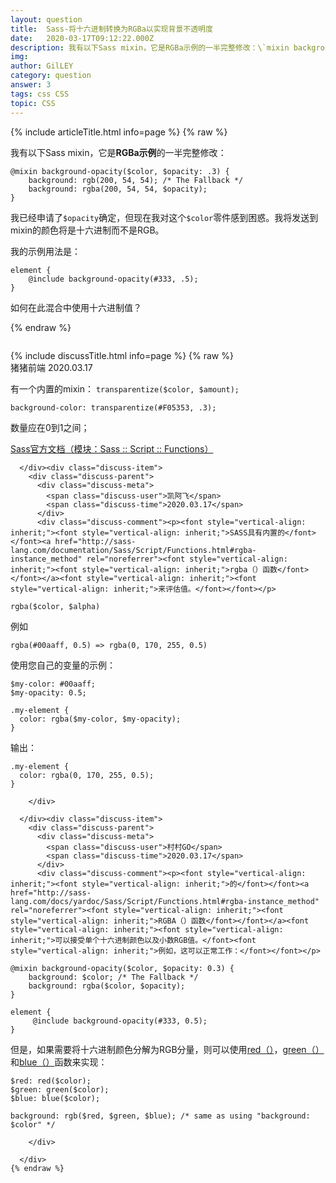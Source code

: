 ```yaml
---
layout: question
title:  Sass-将十六进制转换为RGBa以实现背景不透明度
date:   2020-03-17T09:12:22.000Z
description: 我有以下Sass mixin，它是RGBa示例的一半完整修改：\`mixin background-opacity($color, $opacity  ...
img: 
author: GilLEY
category: question
answer: 3
tags: css CSS
topic: CSS
---
```

<div class="article-root">
  <div class="article">
    {% include articleTitle.html info=page %}
    {% raw %}
    <div class="article-content"><p><font style="vertical-align: inherit;"><font style="vertical-align: inherit;">我有以下Sass mixin，它是</font></font><strong><font style="vertical-align: inherit;"><font style="vertical-align: inherit;">RGBa示例</font></font></strong><font style="vertical-align: inherit;"><font style="vertical-align: inherit;">的一半完整修改</font><font style="vertical-align: inherit;">：</font></font></p>

<pre class="lang-css prettyprint-override"><code>@mixin background-opacity($color, $opacity: .3) {<font></font>
    background: rgb(200, 54, 54); /* The Fallback */<font></font>
    background: rgba(200, 54, 54, $opacity);<font></font>
} <font></font>
</code></pre>

<p><font style="vertical-align: inherit;"><font style="vertical-align: inherit;">我已经申请了</font></font><code>$opacity</code><font style="vertical-align: inherit;"><font style="vertical-align: inherit;">确定，但现在我对这个</font></font><code>$color</code><font style="vertical-align: inherit;"><font style="vertical-align: inherit;">零件</font><font style="vertical-align: inherit;">感到困惑</font><font style="vertical-align: inherit;">。</font><font style="vertical-align: inherit;">我将发送到mixin的颜色将是十六进制而不是RGB。</font></font></p>

<p><font style="vertical-align: inherit;"><font style="vertical-align: inherit;">我的示例用法是：</font></font></p>

<pre class="lang-css prettyprint-override"><code>element {<font></font>
    @include background-opacity(#333, .5);<font></font>
}<font></font>
</code></pre>

<p><font style="vertical-align: inherit;"><font style="vertical-align: inherit;">如何在此混合中使用十六进制值？</font></font></p></div>
    {% endraw %}
  </div>
  <p style="height: 0;width:0;overflow: hidden;"> 第1931篇《Sass-将十六进制转换为RGBa以实现背景不透明度》来自Winter(https://github.com/aiyld/aiyld.github.io)的站点</p>
  <div class="discuss-wrapper">
    {% include discussTitle.html info=page %}
    {% raw %}
    <div class="discuss-item">
        <div class="discuss-parent">
          <div class="discuss-meta">
            <span class="discuss-user">猪猪前端</span>
            <span class="discuss-time">2020.03.17</span>
          </div>
          <div class="discuss-comment"><p><font style="vertical-align: inherit;"><font style="vertical-align: inherit;">有一个内置的mixin： </font></font><code>transparentize($color, $amount);</code></p>

<pre><code>background-color: transparentize(#F05353, .3);
</code></pre>

<p><font style="vertical-align: inherit;"><font style="vertical-align: inherit;">数量应在0到1之间；</font></font></p>

<p><a href="http://sass-lang.com/documentation/Sass/Script/Functions.html#transparentize-instance_method"><font style="vertical-align: inherit;"><font style="vertical-align: inherit;">Sass官方文档（模块：Sass :: Script :: Functions）</font></font></a></p></div>
        </div>
        
      </div><div class="discuss-item">
        <div class="discuss-parent">
          <div class="discuss-meta">
            <span class="discuss-user">凯阿飞</span>
            <span class="discuss-time">2020.03.17</span>
          </div>
          <div class="discuss-comment"><p><font style="vertical-align: inherit;"><font style="vertical-align: inherit;">SASS具有内置的</font></font><a href="http://sass-lang.com/documentation/Sass/Script/Functions.html#rgba-instance_method" rel="noreferrer"><font style="vertical-align: inherit;"><font style="vertical-align: inherit;">rgba（）函数</font></font></a><font style="vertical-align: inherit;"><font style="vertical-align: inherit;">来评估值。</font></font></p>

<pre><code>rgba($color, $alpha)
</code></pre>

<p><font style="vertical-align: inherit;"><font style="vertical-align: inherit;">例如</font></font></p>

<pre><code>rgba(#00aaff, 0.5) =&gt; rgba(0, 170, 255, 0.5)
</code></pre>

<p><font style="vertical-align: inherit;"><font style="vertical-align: inherit;">使用您自己的变量的示例：</font></font></p>

<pre><code>$my-color: #00aaff;<font></font>
$my-opacity: 0.5;<font></font>
<font></font>
.my-element {<font></font>
  color: rgba($my-color, $my-opacity);<font></font>
}<font></font>
</code></pre>

<p><font style="vertical-align: inherit;"><font style="vertical-align: inherit;">输出：</font></font></p>

<pre><code>.my-element {<font></font>
  color: rgba(0, 170, 255, 0.5);<font></font>
}<font></font>
</code></pre></div>
        </div>
        
      </div><div class="discuss-item">
        <div class="discuss-parent">
          <div class="discuss-meta">
            <span class="discuss-user">村村GO</span>
            <span class="discuss-time">2020.03.17</span>
          </div>
          <div class="discuss-comment"><p><font style="vertical-align: inherit;"><font style="vertical-align: inherit;">的</font></font><a href="http://sass-lang.com/docs/yardoc/Sass/Script/Functions.html#rgba-instance_method" rel="noreferrer"><font style="vertical-align: inherit;"><font style="vertical-align: inherit;">RGBA（）函数</font></font></a><font style="vertical-align: inherit;"><font style="vertical-align: inherit;">可以接受单个十六进制颜色以及小数RGB值。</font><font style="vertical-align: inherit;">例如，这可以正常工作：</font></font></p>

<pre class="lang-scss prettyprint-override"><code>@mixin background-opacity($color, $opacity: 0.3) {<font></font>
    background: $color; /* The Fallback */<font></font>
    background: rgba($color, $opacity);<font></font>
}<font></font>
<font></font>
element {<font></font>
     @include background-opacity(#333, 0.5);<font></font>
}<font></font>
</code></pre>

<p><font style="vertical-align: inherit;"><font style="vertical-align: inherit;">但是，如果需要将十六进制颜色分解为RGB分量，则可以使用</font></font><a href="http://sass-lang.com/docs/yardoc/Sass/Script/Functions.html#red-instance_method" rel="noreferrer"><font style="vertical-align: inherit;"><font style="vertical-align: inherit;">red（）</font></font></a><font style="vertical-align: inherit;"><font style="vertical-align: inherit;">，</font></font><a href="http://sass-lang.com/docs/yardoc/Sass/Script/Functions.html#green-instance_method" rel="noreferrer"><font style="vertical-align: inherit;"><font style="vertical-align: inherit;">green（）</font></font></a><font style="vertical-align: inherit;"><font style="vertical-align: inherit;">和</font></font><a href="http://sass-lang.com/docs/yardoc/Sass/Script/Functions.html#blue-instance_method" rel="noreferrer"><font style="vertical-align: inherit;"><font style="vertical-align: inherit;">blue（）</font></font></a><font style="vertical-align: inherit;"><font style="vertical-align: inherit;">函数来实现：</font></font></p>

<pre class="lang-scss prettyprint-override"><code>$red: red($color);<font></font>
$green: green($color);<font></font>
$blue: blue($color);<font></font>
<font></font>
background: rgb($red, $green, $blue); /* same as using "background: $color" */<font></font>
</code></pre></div>
        </div>
        
      </div>
    {% endraw %}
  </div>
<div>
